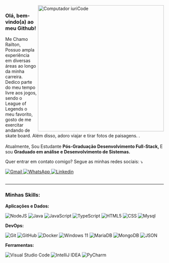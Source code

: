 <img src="https://raw.githubusercontent.com/MicaelliMedeiros/micaellimedeiros/master/image/computer-illustration.png" min-width="400px" max-width="400px" width="400px" align="right" alt="Computador iuriCode">

<h3>Olá, bem-vindo(a) ao meu Github!</h3>

<p align="left">
  Me Chamo Railton, Possuo ampla experiência em diversas áreas ao longo da minha carreira. Dedico parte do meu tempo livre aos jogos, sendo o League of Legends o meu favorito, gosto de me exercitar andando de skate board. Além disso, adoro viajar e tirar fotos de paisagens.
</strong>.
  </br>
  </br>
  Atualmente, Sou Estudante <strong>Pós-Graduação Desenvolvimento Full-Stack, </strong>E sou <strong>Graduado em análise e Desenvolvimento de Sistemas.</strong>
</p>


  
  
</div>

<p align="left">
  Quer entrar em contato comigo? Segue as minhas redes sociais: ⤵️
</p>

<div align="left">
  <a href="railtonaraujoofc@gmail.com" target="_blank">
    <img src="https://img.icons8.com/?size=100&id=Cjuj2uISMdQ1&format=png&color=000000" alt="Gmail"/>
  </a>

  <a href="https://api.whatsapp.com/send?phone=5562992512120" target="_blank">
    <img src="https://img.shields.io/badge/WhatsApp-25D366?style=for-the-badge&logo=whatsapp&logoColor=white" alt="WhatsApp"/>
  </a>

  <a href="https://www.linkedin.com/in/railton-araujo-b677aa22b/" target="_blank">
    <img src="https://img.shields.io/badge/linkedin-%230077B5.svg?style=for-the-badge&logo=linkedin&logoColor=white)" alt="Linkedin"/>
  </a>

  
</div>

</br>

---

<h3>Minhas Skills:</h3>

  **Aplicações e Dados:**

  ![NodeJS](https://img.shields.io/badge/Node.js-6DA55F?logo=node.js&logoColor=white)
  ![Java](https://img.shields.io/badge/Java-%23ED8B00.svg?logo=openjdk&logoColor=white)
  ![JavaScript](https://img.shields.io/badge/-JavaScript-333333?style=flat&logo=javascript)
  ![TypeScript](https://img.shields.io/badge/-TypeScript-333333?style=flat&logo=TypeScript)
  ![HTML5](https://img.shields.io/badge/-HTML5-333333?style=flat&logo=HTML5)
  ![CSS](https://img.shields.io/badge/-CSS-333333?style=flat&logo=CSS3&logoColor=1572B6)
  ![Mysql](https://img.shields.io/badge/-Mysql-333333?style=flat&logo=mysql)

**DevOps:**

  ![Git](https://img.shields.io/badge/-Git-333333?style=flat&logo=git)
  ![GitHub](https://img.shields.io/badge/-GitHub-333333?style=flat&logo=github)
  ![Docker](https://img.shields.io/badge/-Docker-333333?style=flat&logo=docker)
  ![Windows 11](https://img.shields.io/badge/Windows%2011-0078D4?logo=windows11&logoColor=fff)
  ![MariaDB](https://img.shields.io/badge/MariaDB-003545?logo=mariadb&logoColor=white)
  ![MongoDB](https://img.shields.io/badge/MongoDB-%234ea94b.svg?logo=mongodb&logoColor=white)
  ![JSON](https://img.shields.io/badge/JSON-000?logo=json&logoColor=fff)
  
  

**Ferramentas:**

  ![Visual Studio Code](https://img.shields.io/badge/-Visual%20Studio%20Code-333333?style=flat&logo=visual-studio-code&logoColor=007ACC)
  ![IntelliJ IDEA](https://img.shields.io/badge/IntelliJIDEA-000000.svg?logo=intellij-idea&logoColor=white)
  ![PyCharm](https://img.shields.io/badge/PyCharm-143?logo=pycharm&logoColor=black&color=black&labelColor=green)
    
